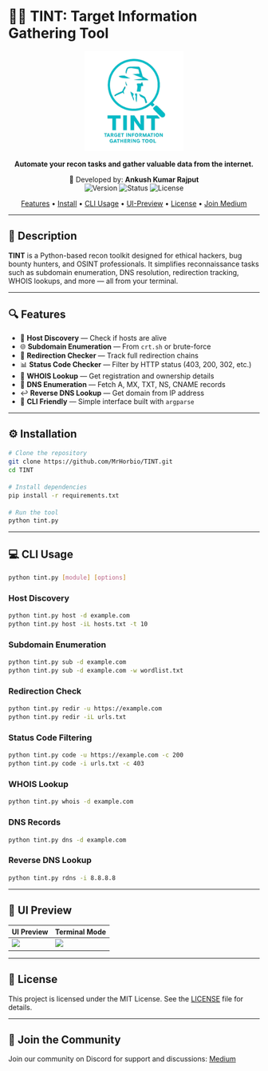 # 🕵️‍♂️ TINT: Target Information Gathering Tool

<p align="center">
  <img src="https://github.com/MrHorbio/TINT/blob/main/banner.png" alt="TINT Banner" width="200px" />
</p>

<p align="center">
  <strong>Automate your recon tasks and gather valuable data from the internet.</strong>
</p>

<p align="center">
  📌 Developed by: <strong>Ankush Kumar Rajput</strong> <br>
  <img src="https://img.shields.io/badge/version-1.0-blue?style=flat-square" alt="Version">
  <img src="https://img.shields.io/badge/status-active-brightgreen?style=flat-square" alt="Status">
  <img src="https://img.shields.io/badge/license-MIT-yellow?style=flat-square" alt="License">
</p>

<p align="center">
  <a href="#-features">Features</a> •
  <a href="#️-installation">Install</a> •
  <a href="#-cli-usage">CLI Usage</a> •
  <a href="#-UI-Preview">UI-Preview</a> •
  <a href="#-license">License</a> •
  <a href="https://medium.com/@hrofficial62">Join Medium</a>
</p>


---

## 🧠 Description

**TINT** is a Python-based recon toolkit designed for ethical hackers, bug bounty hunters, and OSINT professionals. It simplifies reconnaissance tasks such as subdomain enumeration, DNS resolution, redirection tracking, WHOIS lookups, and more — all from your terminal.


---

## 🔍 Features

- 🧠 **Host Discovery** — Check if hosts are alive
- 🌐 **Subdomain Enumeration** — From `crt.sh` or brute-force
- 🔁 **Redirection Checker** — Track full redirection chains
- 📊 **Status Code Checker** — Filter by HTTP status (403, 200, 302, etc.)
- 📜 **WHOIS Lookup** — Get registration and ownership details
- 📡 **DNS Enumeration** — Fetch A, MX, TXT, NS, CNAME records
- ↩️ **Reverse DNS Lookup** — Get domain from IP address
- 🎯 **CLI Friendly** — Simple interface built with `argparse`


---

## ⚙️ Installation

```bash
# Clone the repository
git clone https://github.com/MrHorbio/TINT.git
cd TINT

# Install dependencies
pip install -r requirements.txt

# Run the tool
python tint.py
```


---

## 💻 CLI Usage

```bash
python tint.py [module] [options]
```


### Host Discovery

```bash
python tint.py host -d example.com
python tint.py host -iL hosts.txt -t 10
```


### Subdomain Enumeration

```bash 
python tint.py sub -d example.com
python tint.py sub -d example.com -w wordlist.txt
```


### Redirection Check

```bash
python tint.py redir -u https://example.com
python tint.py redir -iL urls.txt
```


### Status Code Filtering

```bash
python tint.py code -u https://example.com -c 200
python tint.py code -i urls.txt -c 403
```


### WHOIS Lookup

```bash
python tint.py whois -d example.com
```


### DNS Records

```bash
python tint.py dns -d example.com
```


### Reverse DNS Lookup

```bash
python tint.py rdns -i 8.8.8.8
```


---

## 📸 UI Preview

| UI Preview | Terminal Mode |
|------------|---------------|
| <img src="https://your-desktop-screenshot-url.com" width="400"/> | <img src="https://your-terminal-screenshot-url.com" width="400"/> |


---

## 📜 License

This project is licensed under the MIT License. See the [LICENSE](LICENSE) file for details.


---

## 🤝 Join the Community

Join our community on Discord for support and discussions: [Medium](https://medium.com/@hrofficial62)